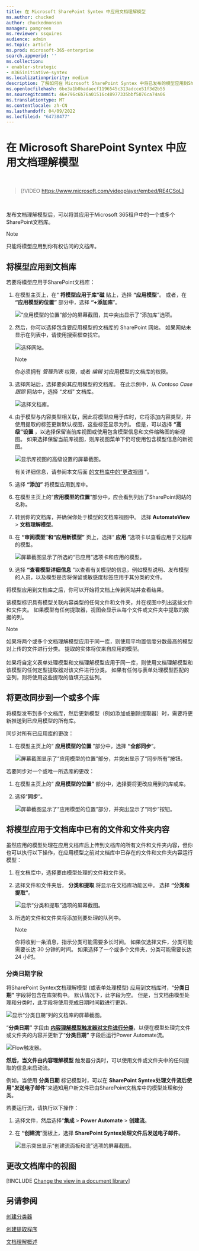 ```yaml
---
title: 在 Microsoft SharePoint Syntex 中应用文档理解模型
ms.author: chucked
author: chuckedmonson
manager: pamgreen
ms.reviewer: ssquires
audience: admin
ms.topic: article
ms.prod: microsoft-365-enterprise
search.appverid: ''
ms.collection:
- enabler-strategic
- m365initiative-syntex
ms.localizationpriority: medium
description: 了解如何在 Microsoft SharePoint Syntex 中将已发布的模型应用到SharePoint文档库。
ms.openlocfilehash: 6be3a1b0badaecf1196545c313adcce51f3d2b55
ms.sourcegitcommit: 46e796c6b76a01516c48977335bbf5076ca74a06
ms.translationtype: MT
ms.contentlocale: zh-CN
ms.lasthandoff: 04/09/2022
ms.locfileid: "64738477"
---
```

# <a name="apply-a-document-understanding-model-in-microsoft-sharepoint-syntex"></a>在 Microsoft SharePoint Syntex 中应用文档理解模型

</br>

> [!VIDEO https://www.microsoft.com/videoplayer/embed/RE4CSoL]

</br>

发布文档理解模型后，可以将其应用于Microsoft 365租户中的一个或多个SharePoint文档库。

> [!NOTE]
> 只能将模型应用到你有权访问的文档库。


## <a name="apply-your-model-to-a-document-library"></a>将模型应用到文档库

若要将模型应用于SharePoint文档库：

1. 在模型主页上，在“ **将模型应用于库”磁** 贴上，选择 **“应用模型**”。 或者，在 **“应用模型的位置”** 部分中，选择 **“+添加库**”。

    ![“应用模型的位置”部分的屏幕截图，其中突出显示了“添加库”选项。](../media/content-understanding/apply-to-library.png)

2. 然后，你可以选择包含要应用模型的文档库的 SharePoint 网站。 如果网站未显示在列表中，请使用搜索框查找它。

    ![选择网站。](../media/content-understanding/site-search.png)

    > [!NOTE]
    > 你必须拥有 *管理列表* 权限，或者 *编辑* 对应用模型的文档库的权限。

3. 选择网站后，选择要向其应用模型的文档库。 在此示例中，从 *Contoso Case 跟踪* 网站中，选择 “*文档"* 文档库。

    ![选择文档库。](../media/content-understanding/select-doc-library.png)

4. 由于模型与内容类型相关联，因此将模型应用于库时，它将添加内容类型，并使用提取的标签更新默认视图，这些标签显示为列。 但是，可以选择 **“高级”设置** ，以选择保留当前库视图或使用包含模型信息和文件缩略图的新视图。 如果选择保留当前库视图，则库视图菜单下仍可使用包含模型信息的新视图。

    ![显示库视图的高级设置的屏幕截图。](../media/content-understanding/library-view.png)

    有关详细信息，请参阅本文后面 [的文档库中的“更改视图](#change-the-view-in-a-document-library) ”。

5. 选择 **“添加”** 将模型应用到库中。

6. 在模型主页上的“**应用模型的位置**”部分中，应会看到列出了SharePoint网站的名称。

7. 转到你的文档库，并确保你处于模型的文档库视图中。 选择 **AutomateView** >  **文档理解模型**。

8. 在 **“审阅模型”和“应用新模型”** 页上，选择“ **应用** ”选项卡以查看应用于文档库的模型。

    ![屏幕截图显示了所选的“已应用”选项卡和应用的模型。](../media/content-understanding/applied-models.png) 

9. 选择 **“查看模型详细信息** ”以查看有关模型的信息，例如模型说明、发布模型的人员，以及模型是否将保留或敏感度标签应用于其分类的文件。

将模型应用到文档库之后，你可以开始将文档上传到网站并查看结果。

该模型标识具有模型关联内容类型的任何文件和文件夹，并在视图中列出这些文件和文件夹。 如果模型有任何提取器，视图会显示从每个文件或文件夹中提取的数据的列。

> [!NOTE]
> 如果将两个或多个文档理解模型应用于同一库，则使用平均置信度分数最高的模型对上传的文件进行分类。 提取的实体将仅来自应用的模型。 <br><br>如果将自定义表单处理模型和文档理解模型应用于同一库，则使用文档理解模型和该模型的任何定型提取器对该文件进行分类。 如果有任何与表单处理模型匹配的空列，则将使用这些提取的值填充这些列。

## <a name="sync-changes-to-one-or-more-libraries"></a>将更改同步到一个或多个库

将模型发布到多个文档库，然后更新模型（例如添加或删除提取器）时，需要将更新推送到已应用模型的所有库。

同步对所有已应用库的更改：

1. 在模型主页上的“ **应用模型的位置** ”部分中，选择 **“全部同步**”。

    ![屏幕截图显示了“应用模型的位置”部分，并突出显示了“同步所有”按钮。](../media/content-understanding/sync-all-button.png) 

若要同步对一个或唯一所选库的更改：

1. 在模型主页上的“ **应用模型的位置”** 部分中，选择要将更改应用到的库或库。

2. 选择“**同步**”。

    ![屏幕截图显示了“应用模型的位置”部分，并突出显示了“同步”按钮。](../media/content-understanding/sync-button.png) 

## <a name="apply-the-model-to-files-and-folder-content-already-in-the-document-library"></a>将模型应用于文档库中已有的文件和文件夹内容

虽然应用的模型处理在应用文档库后上传到文档库的所有文件和文件夹内容，但你也可以执行以下操作，在应用模型之前对文档库中已存在的文件和文件夹内容运行模型：

1. 在文档库中，选择要由模型处理的文件和文件夹。

2. 选择文件和文件夹后， **分类和提取** 将显示在文档库功能区中。 选择 **“分类和提取”**。

      ![显示“分类和提取”选项的屏幕截图。](../media/content-understanding/extract-classify.png) 

3. 所选的文件和文件夹将添加到要处理的队列中。

    > [!NOTE]
    > 你将收到一条消息，指示分类可能需要多长时间。 如果仅选择文件，分类可能需要长达 30 分钟的时间。 如果选择了一个或多个文件夹，分类可能需要长达 24 小时。

### <a name="classification-date-field"></a>分类日期字段

将SharePoint Syntex文档理解模型 (或表单处理模型) 应用到文档库时，“**分类日期”** 字段将包含在库架构中。 默认情况下，此字段为空。 但是，当文档由模型处理和分类时，此字段将使用完成日期时间戳进行更新。 

   ![显示“分类日期”列的文档库的屏幕截图。](../media/content-understanding/class-date-column.png) 

“**分类日期”** 字段由 [**内容理解模型触发器对文件进行分类**](/connectors/sharepointonline/#when-a-file-is-classified-by-a-content-understanding-model)，以便在模型处理完文件或文件夹的内容并更新了“**分类日期”** 字段后运行Power Automate流。

   ![Flow触发器。](../media/content-understanding/trigger.png)

**然后，当文件由内容理解模型** 触发器分类时，可以使用文件或文件夹中的任何提取的信息来启动流。

例如，当使用 **分类日期** 标记模型时，可以在 **SharePoint Syntex处理文件流后使用“发送电子邮件**”来通知用户新文件已由SharePoint文档库中的模型处理和分类。

若要运行流，请执行以下操作：

1. 选择文件，然后选择“**集成** > **Power Automate** > **创建流**。

2. 在 **“创建流**”面板上，选择 **SharePoint Syntex处理文件后发送电子邮件**。

    ![显示突出显示“创建流面板和流”选项的屏幕截图。](../media/content-understanding/integrate-create-flow.png) 

## <a name="change-the-view-in-a-document-library"></a>更改文档库中的视图

[!INCLUDE [Change the view in a document library](../includes/change-library-view.md)]

## <a name="see-also"></a>另请参阅

[创建分类器](create-a-classifier.md)

[创建提取程序](create-an-extractor.md)

[文档理解概述](document-understanding-overview.md)
